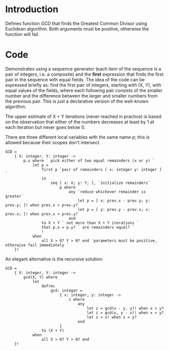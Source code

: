 # Introduction #

Defines function _GCD_ that finds the Greatest Common Divisor using Euclidean algorithm. Both arguments must be positive, otherwise the function will fail.
# Code #
Demonstrates using a sequence generator (each item of the sequence is a pair of integers, i.e. a composite) and the **first** expression that finds the first pair in the sequence with equal fields.
The idea of the code can be expressed briefly as: find the first pair of integers, starting with (X, Y), with equal values of the fields, where each following pair consists of the smaller number and the difference between the larger and smaller numbers from the previous pair. This is just a declarative version of the well-known algorithm.

The upper estimate of X + Y iterations (never reached in practice) is based on the observation that either of the numbers decreases at least by 1 at each iteration but never goes below 0.

There are three different local variables with the same name _p_; this is allowed because their scopes don't intersect.

```
GCD =
    { X: integer, Y: integer -> 
        p.x where ` pick either of two equal remainders (x or y) `
            let p =
                first p `pair of remainders [ x: integer y: integer ] `
                in
                    seq [ x: X; y: Y; ], `initialize remainders`
                        p where
                            any `reduce whichever remainder is greater`
                                let p = [ x: prev.x - prev.y; y: prev.y; ]! when prev.x > prev.y?
                                let p = [ y: prev.y - prev.x; x: prev.x; ]! when prev.x < prev.y?
                            end
                to X + Y ` not more than X + Y iterations `
                that p.x = p.y? ` are remainders equal? `
                ! 
            when
                all X > 0? Y > 0? end `parameters must be positive, otherwise fail immediately `
    }!
```
An elegant alternative is the recursive solution:
```
GCD = 
    { X: integer, Y: integer ->
        gcd(X, Y) where
            let
                defrec
                    gcd: integer =
                        { x: integer, y: integer ->
                            z where
                                any
                                    let z = gcd(x - y, y)! when x > y?
                                    let z = gcd(x, y - x)! when x < y?
                                    let z = x! when x = y?
                                end
                        }
                to (X + Y)
            when
                all X > 0? Y > 0? end
    }!
```